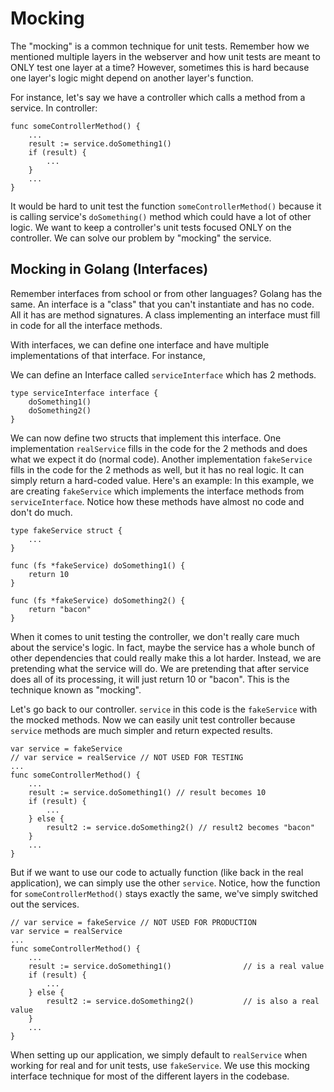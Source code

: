 # Mocking

The "mocking" is a common technique for unit tests. Remember how we mentioned multiple layers in the webserver and how unit tests are meant to ONLY test one layer at a time?
However, sometimes this is hard because one layer's logic might depend on another layer's function.

For instance, let's say we have a controller which calls a method from a service.
In controller:
```
func someControllerMethod() {
    ...
    result := service.doSomething1()
    if (result) {
        ...
    }
    ...
}
```

It would be hard to unit test the function `someControllerMethod()` because it is calling service's `doSomething()` method which could have a lot of other logic. We want to keep a controller's unit tests focused ONLY on the controller. We can solve our problem by "mocking" the service.

## Mocking in Golang (Interfaces)
Remember interfaces from school or from other languages? Golang has the same.
An interface is a "class" that you can't instantiate and has no code. All it has are method signatures.
A class implementing an interface must fill in code for all the interface methods.

With interfaces, we can define one interface and have multiple implementations of that interface. For instance,

We can define an Interface called `serviceInterface` which has 2 methods.
```
type serviceInterface interface {
    doSomething1()
    doSomething2()
}
```

We can now define two structs that implement this interface. One implementation `realService` fills in the code for the 2 methods and does what we expect it do (normal code). Another implementation `fakeService` fills in the code for the 2 methods as well, but it has no real logic. It can simply return a hard-coded value.
Here's an example: In this example, we are creating `fakeService` which implements the interface methods from `serviceInterface`. Notice how these methods have almost no code and don't do much.
```
type fakeService struct {
    ...    
}

func (fs *fakeService) doSomething1() {
    return 10
}

func (fs *fakeService) doSomething2() {
    return "bacon"
}
```

When it comes to unit testing the controller, we don't really care much about the service's logic. In fact, maybe the service has a whole bunch of other dependencies that could really make this a lot harder. Instead, we are pretending what the service will do. We are pretending that after service does all of its processing, it will just return 10 or "bacon". This is the technique known as "mocking".

Let's go back to our controller. `service` in this code is the `fakeService` with the mocked methods. Now we can easily unit test controller because `service` methods are much simpler and return expected results.
```
var service = fakeService
// var service = realService // NOT USED FOR TESTING
...
func someControllerMethod() {
    ...
    result := service.doSomething1() // result becomes 10
    if (result) {
        ...
    } else {
        result2 := service.doSomething2() // result2 becomes "bacon"
    }
    ...
}
```

But if we want to use our code to actually function (like back in the real application), we can simply use the other `service`. Notice, how the function for `someControllerMethod()` stays exactly the same, we've simply switched out the services.
```
// var service = fakeService // NOT USED FOR PRODUCTION
var service = realService
...
func someControllerMethod() {
    ...
    result := service.doSomething1()                // is a real value
    if (result) {
        ...
    } else {
        result2 := service.doSomething2()           // is also a real value
    }
    ...
}
```

When setting up our application, we simply default to `realService` when working for real and for unit tests, use `fakeService`. We use this mocking interface technique for most of the different layers in the codebase.